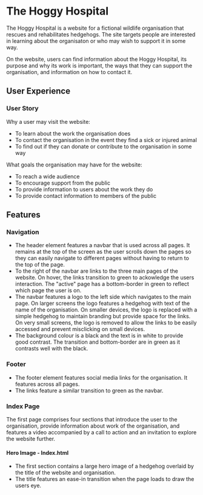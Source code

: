 # The Hoggy Hospital
The Hoggy Hospital is a website for a fictional wildlife organisation that rescues and rehabilitates hedgehogs. The site targets people are interested in learning about the organisaton or who may wish to support it in some way.

On the website, users can find information about the Hoggy Hospital, its purpose and why its work is important, the ways that they can support the organisation, and information on how to contact it.

## User Experience
### User Story
Why a user may visit the website:

* To learn about the work the organisation does
* To contact the organisation in the event they find a sick or injured animal
* To find out if they can donate or contribute to the organisation in some way

What goals the organisation may have for the website:

* To reach a wide audience
* To encourage support from the public
* To provide information to users about the work they do
* To provide contact information to members of the public

## Features
### Navigation
- The header element features a navbar that is used across all pages. It remains at the top of the screen as the user scrolls down the pages so they can easily navigate to different pages without having to return to the top of the page.
- To the right of the navbar are links to the three main pages of the website. On hover, the links transition to green to ackowledge the users interaction. The "active" page has a bottom-border in green to reflect which page the user is on.
- The navbar features a logo to the left side which navigates to the main page. On larger screens the logo features a hedgehog with text of the name of the organisation. On smaller devices, the logo is replaced with a simple hedgehog to maintain branding but provide space for the links. On very small screens, the logo is removed to allow the links to be easily accessed and prevent misclicking on small devices.
- The background colour is a black and the text is in white to provide good contrast. The transition and bottom-border are in green as it contrasts well with the black.

### Footer
- The footer element features social media links for the organisation. It features across all pages.
- The links feature a similar transition to green as the navbar.

### Index Page

The first page comprises four sections that introduce the user to the organisation, provide information about work of the organisation, and features a video accompanied by a call to action and an invitation to explore the website further.

#### Hero Image - Index.html
- The first section contains a large hero image of a hedgehog overlaid by the title of the website and organisation.
- The title features an ease-in transition when the page loads to draw the users eye.